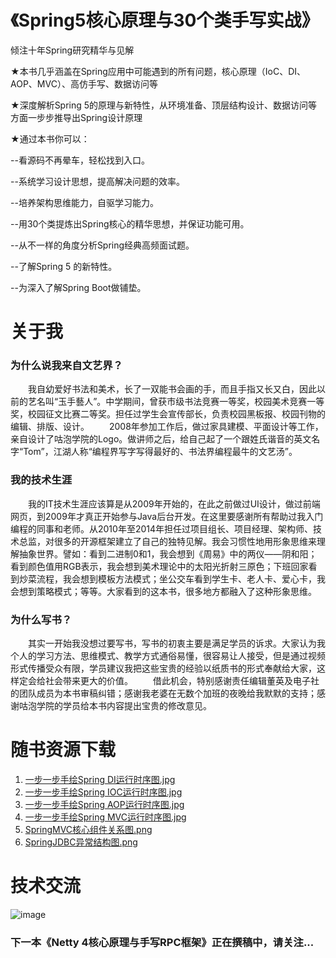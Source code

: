 # 《Spring5核心原理与30个类手写实战》
倾注十年Spring研究精华与见解

★本书几乎涵盖在Spring应用中可能遇到的所有问题，核心原理（IoC、DI、AOP、MVC）、高仿手写、数据访问等

★深度解析Spring 5的原理与新特性，从环境准备、顶层结构设计、数据访问等方面一步步推导出Spring设计原理

★通过本书你可以：

--看源码不再晕车，轻松找到入口。

--系统学习设计思想，提高解决问题的效率。

--培养架构思维能力，自驱学习能力。

--用30个类提炼出Spring核心的精华思想，并保证功能可用。

--从不一样的角度分析Spring经典高频面试题。

--了解Spring 5 的新特性。

--为深入了解Spring Boot做铺垫。

# 关于我

### 为什么说我来自文艺界？
　　我自幼爱好书法和美术，长了一双能书会画的手，而且手指又长又白，因此以前的艺名叫“玉手藝人”。中学期间，曾获市级书法竞赛一等奖，校园美术竞赛一等奖，校园征文比赛二等奖。担任过学生会宣传部长，负责校园黑板报、校园刊物的编辑、排版、设计。
　　2008年参加工作后，做过家具建模、平面设计等工作，亲自设计了咕泡学院的Logo。做讲师之后，给自己起了一个跟姓氏谐音的英文名字“Tom”，江湖人称“编程界写字写得最好的、书法界编程最牛的文艺汤”。
### 我的技术生涯
　　我的IT技术生涯应该算是从2009年开始的，在此之前做过UI设计，做过前端网页，到2009年才真正开始参与Java后台开发。在这里要感谢所有帮助过我入门编程的同事和老师。从2010年至2014年担任过项目组长、项目经理、架构师、技术总监，对很多的开源框架建立了自己的独特见解。我会习惯性地用形象思维来理解抽象世界。譬如：看到二进制0和1，我会想到《周易》中的两仪——阴和阳；看到颜色值用RGB表示，我会想到美术理论中的太阳光折射三原色；下班回家看到炒菜流程，我会想到模板方法模式；坐公交车看到学生卡、老人卡、爱心卡，我会想到策略模式；等等。大家看到的这本书，很多地方都融入了这种形象思维。
### 为什么写书？
　　其实一开始我没想过要写书，写书的初衷主要是满足学员的诉求。大家认为我个人的学习方法、思维模式、教学方式通俗易懂，很容易让人接受，但是通过视频形式传播受众有限，学员建议我把这些宝贵的经验以纸质书的形式奉献给大家，这样定会给社会带来更大的价值。
　　借此机会，特别感谢责任编辑董英及电子社的团队成员为本书审稿纠错；感谢我老婆在无数个加班的夜晚给我默默的支持；感谢咕泡学院的学员给本书内容提出宝贵的修改意见。
 
# 随书资源下载

1. [一步一步手绘Spring DI运行时序图.jpg](https://github.com/gupaoedu-tom/resouce/blob/master/spring5/%E4%B8%80%E6%AD%A5%E4%B8%80%E6%AD%A5%E6%89%8B%E7%BB%98Spring%20DI%E8%BF%90%E8%A1%8C%E6%97%B6%E5%BA%8F%E5%9B%BE.jpg)
2. [一步一步手绘Spring IOC运行时序图.jpg](https://github.com/gupaoedu-tom/resouce/blob/master/spring5/%E4%B8%80%E6%AD%A5%E4%B8%80%E6%AD%A5%E6%89%8B%E7%BB%98Spring%20IOC%E8%BF%90%E8%A1%8C%E6%97%B6%E5%BA%8F%E5%9B%BE.jpg)
3. [一步一步手绘Spring AOP运行时序图.jpg](https://github.com/gupaoedu-tom/resouce/blob/master/spring5/%E4%B8%80%E6%AD%A5%E4%B8%80%E6%AD%A5%E6%89%8B%E7%BB%98Spring%20AOP%E8%BF%90%E8%A1%8C%E6%97%B6%E5%BA%8F%E5%9B%BE.jpg)
4. [一步一步手绘Spring MVC运行时序图.jpg](https://github.com/gupaoedu-tom/resouce/blob/master/spring5/%E4%B8%80%E6%AD%A5%E4%B8%80%E6%AD%A5%E6%89%8B%E7%BB%98Spring%20MVC%E8%BF%90%E8%A1%8C%E6%97%B6%E5%BA%8F%E5%9B%BE.jpg)
5. [SpringMVC核心组件关系图.png](https://github.com/gupaoedu-tom/resouce/blob/master/spring5/SpringMVC%E6%A0%B8%E5%BF%83%E7%BB%84%E4%BB%B6%E5%85%B3%E7%B3%BB%E5%9B%BE.png)
6. [SpringJDBC异常结构图.png](https://github.com/gupaoedu-tom/resouce/blob/master/spring5/SpringJDBC%E5%BC%82%E5%B8%B8%E7%BB%93%E6%9E%84%E5%9B%BE.png)
  
  
# 技术交流
![image](https://github.com/gupaoedu-tom/resouce/blob/master/gupaoedu-tom-qrcode.png)

### 下一本《Netty 4核心原理与手写RPC框架》正在撰稿中，请关注...

